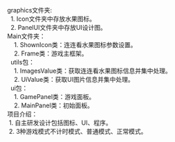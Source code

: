 graphics文件夹:  
&nbsp;&nbsp;1. Icon文件夹中存放水果图标。  
&nbsp;&nbsp;2. PanelUI文件夹中存放UI设计图。  
Main文件夹：  
&nbsp;&nbsp;&nbsp;&nbsp;1. ShownIcon类：连连看水果图标参数设置。  
&nbsp;&nbsp;&nbsp;&nbsp;2. Frame类：游戏主框架。  
&nbsp;&nbsp;utils包：  
&nbsp;&nbsp;&nbsp;&nbsp;1. ImagesValue类：获取连连看水果图标信息并集中处理。  
&nbsp;&nbsp;&nbsp;&nbsp;2. UiValue类：获取UI图片信息并集中处理。  
&nbsp;&nbsp;ui包：  
&nbsp;&nbsp;&nbsp;&nbsp;1. GamePanel类：游戏面板。  
&nbsp;&nbsp;&nbsp;&nbsp;2. MainPanel类：初始面板。  
项目介绍：  
&nbsp;1. 自主研发设计包括图标、UI、程序。  
&nbsp;2. 3种游戏模式不计时模式、普通模式、正常模式。  
